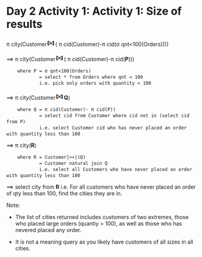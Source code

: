 # Day 2 Activity 1: Activity 1: Size of results


π city(Customer<img src="./NJ.bmp" />( π cid(Customer)-π cid(σ qnt<100(Orders))))

	
==> π city(Customer<img src="./NJ.bmp" />( π cid(Customer)-π cid(**P**)))

        where P = σ qnt<100(Orders) 
                = select * from Orders where qnt < 100
	            i.e. pick only orders with quantity < 100

==> π city(Customer<img src="./NJ.bmp" />**Q**)

        where Q = π cid(Customer)- π cid(P)) 
                = select cid from Customer where cid not in (select cid from P)
	            i.e. select Customer cid who has never placed an order with quantity less than 100

==> π city(**R**)

        where R = Customer|><|(Q)
		        = Customer natural join Q
				i.e. select all Customers who have never placed an order with quantity less than 100

==> select city from **R**
i.e. For all customers who have never placed an order of qty less than 100, find the cities they are in.

Note:
- The list of cities returned includes customers of two extremes, those who placed large orders (quantiy > 100), as well
as those who has nevered placed any order.

- It is not a meaning query as you likely have customers of all sizes in all cities.

